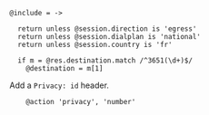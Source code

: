     @include = ->

      return unless @session.direction is 'egress'
      return unless @session.dialplan is 'national'
      return unless @session.country is 'fr'

      if m = @res.destination.match /^3651(\d+)$/
        @destination = m[1]

Add a `Privacy: id` header.

        @action 'privacy', 'number'
